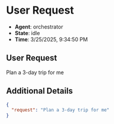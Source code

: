 # User Request

- **Agent**: orchestrator
- **State**: idle
- **Time**: 3/25/2025, 9:34:50 PM

## User Request

Plan a 3-day trip for me

## Additional Details

```json
{
  "request": "Plan a 3-day trip for me"
}
```

